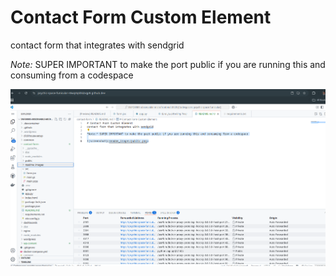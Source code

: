 # Contact Form Custom Element
contact form that integrates with sendgrid

*Note:* SUPER IMPORTANT to make the port public if you are running this and consuming from a codespace

![screenshot](readme_images/public.png)